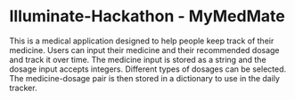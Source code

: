# Illuminate-Hackathon - MyMedMate
This is a medical application designed to help people keep track of their medicine. Users can input their medicine and their recommended dosage and track it over time.
The medicine input is stored as a string and the dosage input accepts integers.
Different types of dosages can be selected.
The medicine-dosage pair is then stored in a dictionary to use in the daily tracker.
